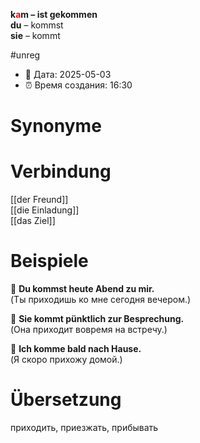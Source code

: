 **k<span style="color:red">a</span>m – ist gekommen**  
**du** – kommst  
**sie** – kommt

#unreg
- 📍 Дата: 2025-05-03
- ⏰ Время создания: 16:30
# Synonyme

# Verbindung 
[[der Freund]]  
[[die Einladung]]  
[[das Ziel]]
# Beispiele
🔹 **Du kommst heute Abend zu mir.**  
(Ты приходишь ко мне сегодня вечером.)

🔹 **Sie kommt pünktlich zur Besprechung.**  
(Она приходит вовремя на встречу.)

🔹 **Ich komme bald nach Hause.**  
(Я скоро прихожу домой.)
# Übersetzung
приходить, приезжать, прибывать